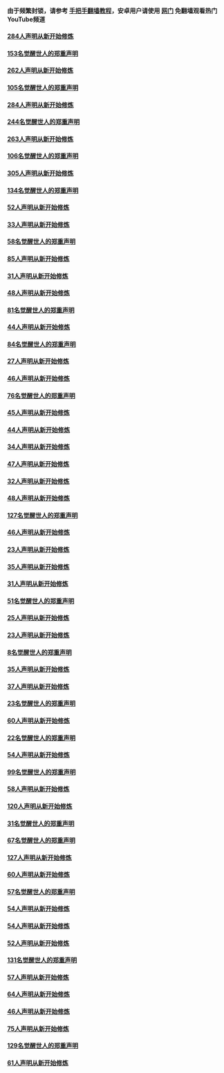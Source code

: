 #### 由于频繁封锁，请参考 [手把手翻墙教程](https://github.com/gfw-breaker/guides/wiki/)，安卓用户请使用 [网门](https://github.com/gfw-breaker/nogfw/blob/master/dl.md?t=04152201) 免翻墙观看热门YouTube频道 

#### [284人声明从新开始修炼](../pages/91/423296.md?t=04152201) 

#### [153名觉醒世人的郑重声明](../pages/91/423295.md?t=04152201) 

#### [262人声明从新开始修炼](../pages/91/423004.md?t=04152201) 

#### [105名觉醒世人的郑重声明](../pages/91/423003.md?t=04152201) 

#### [284人声明从新开始修炼](../pages/91/422707.md?t=04152201) 

#### [244名觉醒世人的郑重声明](../pages/91/422706.md?t=04152201) 

#### [263人声明从新开始修炼](../pages/91/422553.md?t=04152201) 

#### [106名觉醒世人的郑重声明](../pages/91/422552.md?t=04152201) 

#### [305人声明从新开始修炼](../pages/91/422153.md?t=04152201) 

#### [134名觉醒世人的郑重声明](../pages/91/422152.md?t=04152201) 

#### [52人声明从新开始修炼](../pages/91/421846.md?t=04152201) 

#### [33人声明从新开始修炼](../pages/91/421804.md?t=04152201) 

#### [58名觉醒世人的郑重声明](../pages/91/421845.md?t=04152201) 

#### [85人声明从新开始修炼](../pages/91/421769.md?t=04152201) 

#### [31人声明从新开始修炼](../pages/91/421763.md?t=04152201) 

#### [48人声明从新开始修炼](../pages/91/421605.md?t=04152201) 

#### [81名觉醒世人的郑重声明](../pages/91/421656.md?t=04152201) 

#### [44人声明从新开始修炼](../pages/91/421544.md?t=04152201) 

#### [84名觉醒世人的郑重声明](../pages/91/421543.md?t=04152201) 

#### [27人声明从新开始修炼](../pages/91/421465.md?t=04152201) 

#### [46人声明从新开始修炼](../pages/91/421454.md?t=04152201) 

#### [76名觉醒世人的郑重声明](../pages/91/421453.md?t=04152201) 

#### [45人声明从新开始修炼](../pages/91/421452.md?t=04152201) 

#### [44人声明从新开始修炼](../pages/91/421422.md?t=04152201) 

#### [34人声明从新开始修炼](../pages/91/421322.md?t=04152201) 

#### [47人声明从新开始修炼](../pages/91/421264.md?t=04152201) 

#### [32人声明从新开始修炼](../pages/91/421225.md?t=04152201) 

#### [48人声明从新开始修炼](../pages/91/421202.md?t=04152201) 

#### [127名觉醒世人的郑重声明](../pages/91/421224.md?t=04152201) 

#### [46人声明从新开始修炼](../pages/91/421203.md?t=04152201) 

#### [23人声明从新开始修炼](../pages/91/421138.md?t=04152201) 

#### [35人声明从新开始修炼](../pages/91/421122.md?t=04152201) 

#### [31人声明从新开始修炼](../pages/91/421081.md?t=04152201) 

#### [51名觉醒世人的郑重声明](../pages/91/421080.md?t=04152201) 

#### [25人声明从新开始修炼](../pages/91/421020.md?t=04152201) 

#### [23人声明从新开始修炼](../pages/91/420884.md?t=04152201) 

#### [8名觉醒世人的郑重声明](../pages/91/420883.md?t=04152201) 

#### [35人声明从新开始修炼](../pages/91/420809.md?t=04152201) 

#### [37人声明从新开始修炼](../pages/91/420766.md?t=04152201) 

#### [23名觉醒世人的郑重声明](../pages/91/420765.md?t=04152201) 

#### [60人声明从新开始修炼](../pages/91/420727.md?t=04152201) 

#### [22名觉醒世人的郑重声明](../pages/91/420726.md?t=04152201) 

#### [54人声明从新开始修炼](../pages/91/420529.md?t=04152201) 

#### [99名觉醒世人的郑重声明](../pages/91/420528.md?t=04152201) 

#### [58人声明从新开始修炼](../pages/91/420198.md?t=04152201) 

#### [120人声明从新开始修炼](../pages/91/420141.md?t=04152201) 

#### [31名觉醒世人的郑重声明](../pages/91/420197.md?t=04152201) 

#### [67名觉醒世人的郑重声明](../pages/91/420140.md?t=04152201) 

#### [127人声明从新开始修炼](../pages/91/420082.md?t=04152201) 

#### [60人声明从新开始修炼](../pages/91/420081.md?t=04152201) 

#### [57名觉醒世人的郑重声明](../pages/91/420080.md?t=04152201) 

#### [54人声明从新开始修炼](../pages/91/419533.md?t=04152201) 

#### [54人声明从新开始修炼](../pages/91/419532.md?t=04152201) 

#### [52人声明从新开始修炼](../pages/91/419531.md?t=04152201) 

#### [131名觉醒世人的郑重声明](../pages/91/419530.md?t=04152201) 

#### [57人声明从新开始修炼](../pages/91/419430.md?t=04152201) 

#### [64人声明从新开始修炼](../pages/91/419429.md?t=04152201) 

#### [46人声明从新开始修炼](../pages/91/419428.md?t=04152201) 

#### [75人声明从新开始修炼](../pages/91/419427.md?t=04152201) 

#### [129名觉醒世人的郑重声明](../pages/91/419426.md?t=04152201) 

#### [61人声明从新开始修炼](../pages/91/419198.md?t=04152201) 

